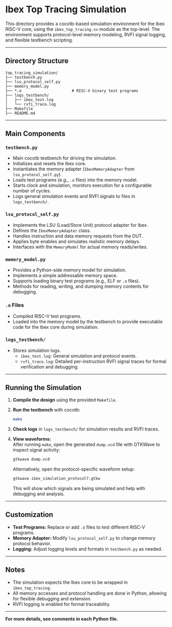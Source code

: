 # Ibex Top Tracing Simulation

This directory provides a cocotb-based simulation environment for the Ibex RISC-V core, using the `ibex_top_tracing.sv` module as the top-level. The environment supports protocol-level memory modeling, RVFI signal logging, and flexible testbench scripting.

---

## Directory Structure

```
top_tracing_simulation/
├── testbench.py
├── lsu_protocol_self.py
├── memory_model.py
├── *.o                      # RISC-V binary test programs
├── logs_testbench/
│   ├── ibex_test.log
│   └── rvfi_trace.log
├── Makefile
├── README.md
```

---

## Main Components

### `testbench.py`
- Main cocotb testbench for driving the simulation.
- Initializes and resets the Ibex core.
- Instantiates the memory adapter (`IbexMemoryAdapter` from `lsu_protocol_self.py`).
- Loads test programs (e.g., `.o` files) into the memory model.
- Starts clock and simulation, monitors execution for a configurable number of cycles.
- Logs general simulation events and RVFI signals to files in `logs_testbench/`.

### `lsu_protocol_self.py`
- Implements the LSU (Load/Store Unit) protocol adapter for Ibex.
- Defines the `IbexMemoryAdapter` class.
- Handles instruction and data memory requests from the DUT.
- Applies byte enables and simulates realistic memory delays.
- Interfaces with the `MemoryModel` for actual memory reads/writes.

### `memory_model.py`
- Provides a Python-side memory model for simulation.
- Implements a simple addressable memory space.
- Supports loading binary test programs (e.g., ELF or `.o` files).
- Methods for reading, writing, and dumping memory contents for debugging.

### `.o` Files
- Compiled RISC-V test programs.
- Loaded into the memory model by the testbench to provide executable code for the Ibex core during simulation.

### `logs_testbench/`
- Stores simulation logs.
    - `ibex_test.log`: General simulation and protocol events.
    - `rvfi_trace.log`: Detailed per-instruction RVFI signal traces for formal verification and debugging.

---

## Running the Simulation

1. **Compile the design** using the provided `Makefile`.
2. **Run the testbench** with cocotb:
   ```bash
   make
   ```
3. **Check logs** in `logs_testbench/` for simulation results and RVFI traces.

4. **View waveforms:**  
   After running `make`, open the generated `dump.vcd` file with GTKWave to inspect signal activity:
   ```bash
   gtkwave dump.vcd
   ```
   Alternatively, open the protocol-specific waveform setup:
   ```bash
   gtkwave ibex_simulation_protocol7.gtkw
   ```
   This will show which signals are being simulated and help with debugging and analysis.

---

## Customization

- **Test Programs:** Replace or add `.o` files to test different RISC-V programs.
- **Memory Adapter:** Modify `lsu_protocol_self.py` to change memory protocol behavior.
- **Logging:** Adjust logging levels and formats in `testbench.py` as needed.

---

## Notes

- The simulation expects the Ibex core to be wrapped in `ibex_top_tracing`.
- All memory accesses and protocol handling are done in Python, allowing for flexible debugging and extension.
- RVFI logging is enabled for formal traceability.

---

**For more details, see comments in each Python file.**

